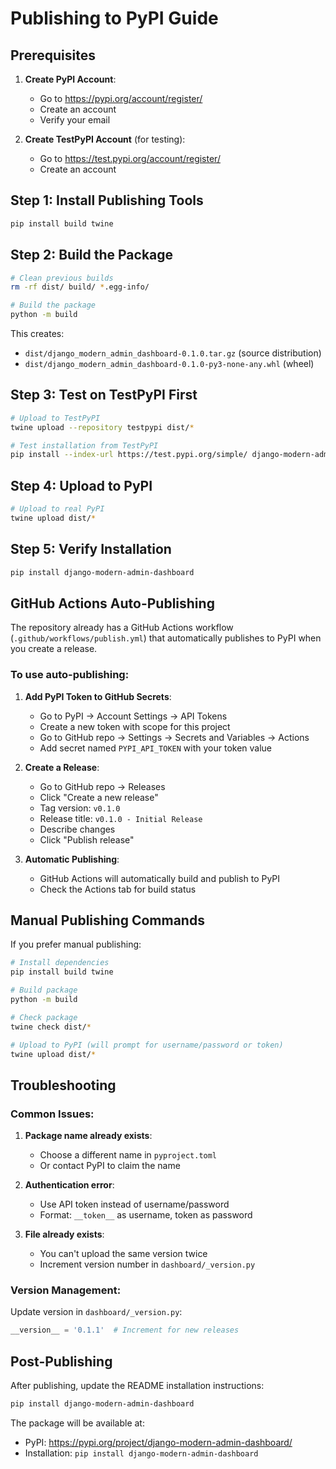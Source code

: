 # Publishing to PyPI Guide

## Prerequisites

1. **Create PyPI Account**: 
   - Go to https://pypi.org/account/register/
   - Create an account
   - Verify your email

2. **Create TestPyPI Account** (for testing):
   - Go to https://test.pypi.org/account/register/
   - Create an account

## Step 1: Install Publishing Tools

```bash
pip install build twine
```

## Step 2: Build the Package

```bash
# Clean previous builds
rm -rf dist/ build/ *.egg-info/

# Build the package
python -m build
```

This creates:
- `dist/django_modern_admin_dashboard-0.1.0.tar.gz` (source distribution)
- `dist/django_modern_admin_dashboard-0.1.0-py3-none-any.whl` (wheel)

## Step 3: Test on TestPyPI First

```bash
# Upload to TestPyPI
twine upload --repository testpypi dist/*

# Test installation from TestPyPI
pip install --index-url https://test.pypi.org/simple/ django-modern-admin-dashboard
```

## Step 4: Upload to PyPI

```bash
# Upload to real PyPI
twine upload dist/*
```

## Step 5: Verify Installation

```bash
pip install django-modern-admin-dashboard
```

## GitHub Actions Auto-Publishing

The repository already has a GitHub Actions workflow (`.github/workflows/publish.yml`) that automatically publishes to PyPI when you create a release.

### To use auto-publishing:

1. **Add PyPI Token to GitHub Secrets**:
   - Go to PyPI → Account Settings → API Tokens
   - Create a new token with scope for this project
   - Go to GitHub repo → Settings → Secrets and Variables → Actions
   - Add secret named `PYPI_API_TOKEN` with your token value

2. **Create a Release**:
   - Go to GitHub repo → Releases
   - Click "Create a new release"
   - Tag version: `v0.1.0`
   - Release title: `v0.1.0 - Initial Release`
   - Describe changes
   - Click "Publish release"

3. **Automatic Publishing**:
   - GitHub Actions will automatically build and publish to PyPI
   - Check the Actions tab for build status

## Manual Publishing Commands

If you prefer manual publishing:

```bash
# Install dependencies
pip install build twine

# Build package
python -m build

# Check package
twine check dist/*

# Upload to PyPI (will prompt for username/password or token)
twine upload dist/*
```

## Troubleshooting

### Common Issues:

1. **Package name already exists**: 
   - Choose a different name in `pyproject.toml`
   - Or contact PyPI to claim the name

2. **Authentication error**:
   - Use API token instead of username/password
   - Format: `__token__` as username, token as password

3. **File already exists**:
   - You can't upload the same version twice
   - Increment version number in `dashboard/_version.py`

### Version Management:

Update version in `dashboard/_version.py`:
```python
__version__ = '0.1.1'  # Increment for new releases
```

## Post-Publishing

After publishing, update the README installation instructions:

```bash
pip install django-modern-admin-dashboard
```

The package will be available at:
- PyPI: https://pypi.org/project/django-modern-admin-dashboard/
- Installation: `pip install django-modern-admin-dashboard`
